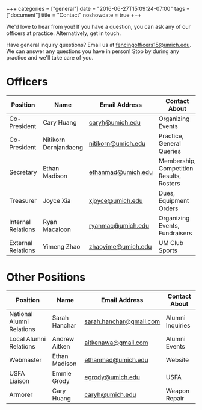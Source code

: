 +++
categories = ["general"]
date = "2016-06-27T15:09:24-07:00"
tags = ["document"]
title = "Contact"
noshowdate = true
+++

We'd love to hear from you! If you have a question, you can ask any of our officers at practice. Alternatively, get in touch.

<div class="container-fluid">
    <div class="row">

<div class="col-md-6">
<div class="alert alert-info" role="alert">
    Have general inquiry questions?
    Email us at <a href="mailto:fencingofficers15@umich.edu" class="alert-link">fencingofficers15@umich.edu</a>.
</div>
</div>

<div class="col-md-6">
<div class="alert alert-info" role="alert">
    We can answer any questions you have in person!
    Stop by during any practice and we'll take care of you.
</div>
</div>
</div>
</div>


# Officers
| Position           | Name                  | Email Address                                              | Contact About                            |
|--------------------|-----------------------|------------------------------------------------------------|------------------------------------------|
| Co-President       | Cary Huang            | <a href="mailto:caryh@umich.edu">caryh@umich.edu</a>       | Organizing Events                        |
| Co-President       | Nitikorn Dornjandaeng | <a href="mailto:nitikorn@umich.edu">nitikorn@umich.edu</a> | Practice, General Queries                |
| Secretary          | Ethan Madison         | <a href="mailto:ethanmad@umich.edu">ethanmad@umich.edu</a> | Membership, Competition Results, Rosters |
| Treasurer          | Joyce Xia             | <a href="mailto:xjoyce@umich.edu">xjoyce@umich.edu</a>     | Dues, Equipment Orders                   |
| Internal Relations | Ryan Macaloon         | <a href="mailto:ryanmac@umich.edu">ryanmac@umich.edu</a>   | Organizing Events, Fundraisers           |
| External Relations | Yimeng Zhao           | <a href="mailto:zhaoyime@umich.edu">zhaoyime@umich.edu</a> | UM Club Sports                           |

# Other Positions
| Position                  | Name          | Email Address                                                        | Contact About              |
|---------------------------|---------------|----------------------------------------------------------------------|----------------------------|
| National Alumni Relations | Sarah Hanchar | <a href="mailto:sarah.hanchar@gmail.com">sarah.hanchar@gmail.com</a> | Alumni Inquiries           |
| Local Alumni Relations    | Andrew Aitken | <a href="mailto:aitkenawa@gmail.com">aitkenawa@gmail.com</a>         | Alumni Events              |
| Webmaster                 | Ethan Madison | <a href="mailto:ethanmad@umich.edu">ethanmad@umich.edu</a>           | Website                    |
| USFA Liaison              | Emmie Grody   | <a href="mailto:egrody@umich.edu">egrody@umich.edu</a>               | USFA                       |
| Armorer                   | Cary Huang    | <a href="mailto:caryh@umich.edu">caryh@umich.edu</a>                 | Weapon Repair              |
